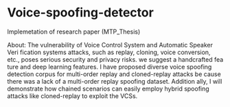 # Voice-spoofing-detector
Implemetation of research paper (MTP_Thesis)

About:
The vulnerability of Voice Control System and Automatic Speaker Veri
fication systems attacks, such as replay, cloning, voice conversion, etc.,
poses serious security and privacy risks. we suggest a handcrafted fea
ture and deep learning features. I have proposed diverse voice spoofing
detection corpus for multi-order replay and cloned-replay attacks be
cause there was a lack of a multi-order replay spoofing dataset. Addition
ally, I will demonstrate how chained scenarios can easily employ hybrid
spoofing attacks like cloned-replay to exploit the VCSs.

